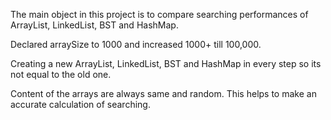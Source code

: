 The main object in this project is to compare searching performances of ArrayList, LinkedList, BST and HashMap. 

Declared arraySize to 1000 and increased 1000+ till 100,000.

Creating a new ArrayList, LinkedList, BST and HashMap in every step so its not equal to the old one.

Content of the arrays are always same and random. This helps to make an accurate calculation of searching.
